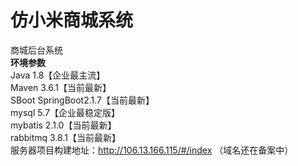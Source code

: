 # 仿小米商城系统
<bb>商城后台系统<bb>
<br><b>环境参数</b></br>
  Java 1.8【企业最主流】<br/>
  Maven 3.6.1【当前最新】<br/>
  SBoot SpringBoot2.1.7【当前最新】<br/>
  mysql 5.7【企业最稳定版】<br/>
  mybatis 2.1.0【当前最新】<br/>
  rabbitmq 3.8.1【当前最新】<br/>
服务器项目构建地址：http://106.13.166.115/#/index （域名还在备案中）
